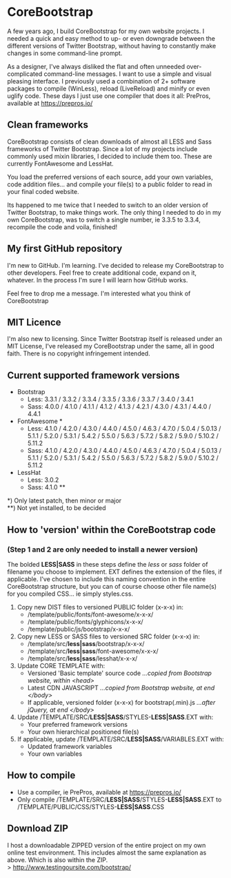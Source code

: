 # CoreBootstrap
A few years ago, I build CoreBootstrap for my own website projects. I needed a quick and easy method to up-
or even downgrade between the different versions of Twitter Bootstrap, without having to constantly make
changes in some command-line prompt.

As a designer, I've always disliked the flat and often unneeded over-complicated command-line messages. I
want to use a simple and visual pleasing interface. I previously used a combination of 2+ software packages
to compile (WinLess), reload (LiveReload) and minify or even uglify code. These days I just use one compiler
that does it all: PrePros, available at https://prepros.io/

## Clean frameworks
CoreBootstrap consists of clean downloads of almost all LESS and Sass frameworks of Twitter Bootstrap. Since
a lot of my projects include commonly used mixin libraries, I decided to include them too. These are currently
FontAwesome and LessHat.

You load the preferred versions of each source, add your own variables, code addition files... and compile
your file(s) to a public folder to read in your final coded website.

Its happened to me twice that I needed to switch to an older version of Twitter Bootstrap, to make things
work. The only thing I needed to do in my own CoreBootstrap, was to switch a single number, ie 3.3.5 to 3.3.4,
recompile the code and voila, finished!

## My first GitHub repository
I'm new to GitHub. I'm learning. I've decided to release my CoreBootstrap to other developers. Feel free to
create additional code, expand on it, whatever. In the process I'm sure I will learn how GitHub works.

Feel free to drop me a message. I'm interested what you think of CoreBootstrap

## MIT Licence
I'm also new to licensing. Since Twitter Bootstrap itself is released under an MIT License, I've released my
CoreBootstrap under the same, all in good faith. There is no copyright infringement intended.

## Current supported framework versions
- Bootstrap
  - Less: 3.3.1 / 3.3.2 / 3.3.4 / 3.3.5 / 3.3.6 / 3.3.7 / 3.4.0 / 3.4.1
  - Sass: 4.0.0 / 4.1.0 / 4.1.1 / 4.1.2 / 4.1.3 / 4.2.1 / 4.3.0 / 4.3.1 / 4.4.0 / 4.4.1
- FontAwesome *
  - Less: 4.1.0 / 4.2.0 / 4.3.0 / 4.4.0 / 4.5.0 / 4.6.3 / 4.7.0 / 5.0.4 / 5.0.13 / 5.1.1 / 5.2.0 / 5.3.1 / 5.4.2 / 5.5.0 / 5.6.3 / 5.7.2 / 5.8.2 / 5.9.0 / 5.10.2 / 5.11.2
  - Sass: 4.1.0 / 4.2.0 / 4.3.0 / 4.4.0 / 4.5.0 / 4.6.3 / 4.7.0 / 5.0.4 / 5.0.13 / 5.1.1 / 5.2.0 / 5.3.1 / 5.4.2 / 5.5.0 / 5.6.3 / 5.7.2 / 5.8.2 / 5.9.0 / 5.10.2 / 5.11.2
- LessHat
  - Less: 3.0.2
  - Sass: 4.1.0 **

\*)  Only latest patch, then minor or major<br>
\*\*) Not yet installed, to be decided

## How to 'version' within the CoreBootstrap code
### (Step 1 and 2 are only needed to install a newer version)

The bolded **LESS|SASS** in these steps define the *less* or *sass* folder of filename you choose to implement.
EXT defines the extension of the files, if applicable. I've chosen to include this naming convention in the
entire CoreBootstrap structure, but you can of course choose other file name(s) for you compiled CSS... ie
simply styles.css.

1. Copy new DIST files to versioned PUBLIC folder (x-x-x) in:
   * /template/public/fonts/font-awesome/x-x-x/
   * /template/public/fonts/glyphicons/x-x-x/
   * /template/public/js/bootstrap/x-x-x/
2. Copy new LESS or SASS files to versioned SRC folder (x-x-x) in:
   * /template/src/**less|sass**/bootstrap/x-x-x/
   * /template/src/**less|sass**/font-awesome/x-x-x/
   * /template/src/**less|sass**/lesshat/x-x-x/
3. Update CORE TEMPLATE with:
   * Versioned 'Basic template' source code *...copied from Bootstrap website, within \<head\>*
   * Latest CDN JAVASCRIPT *...copied from Bootstrap website, at end \</body\>*
   * If applicable, versioned folder (x-x-x) for bootstrap(.min).js *...after jQuery, at end \</body\>*
4. Update /TEMPLATE/SRC/**LESS|SASS**/STYLES-**LESS|SASS**.EXT with:
   * Your preferred framework versions
   * Your own hierarchical positioned file(s)
5. If applicable, update /TEMPLATE/SRC/**LESS|SASS**/VARIABLES.EXT with:
   * Updated framework variables
   * Your own variables

## How to compile
- Use a compiler, ie PrePros, available at https://prepros.io/
- Only compile /TEMPLATE/SRC/**LESS|SASS**/STYLES-**LESS|SASS**.EXT to /TEMPLATE/PUBLIC/CSS/STYLES-**LESS|SASS**.CSS

## Download ZIP
I host a downloadable ZIPPED version of the entire project on my own online test environment. This includes
almost the same explanation as above. Which is also within the ZIP.<br>
\> http://www.testingoursite.com/bootstrap/
